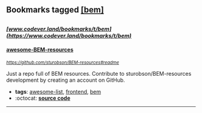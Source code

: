 ## Bookmarks tagged [[bem]](https://www.codever.land/search?q=[bem])

_<sup><sup>[www.codever.land/bookmarks/t/bem](https://www.codever.land/bookmarks/t/bem)</sup></sup>_
---
#### [awesome-BEM-resources](https://github.com/sturobson/BEM-resources#readme)
_<sup>https://github.com/sturobson/BEM-resources#readme</sup>_

Just a repo full of BEM resources. Contribute to sturobson/BEM-resources development by creating an account on GitHub.
* **tags**: [awesome-list](../tagged/awesome-list.md), [frontend](../tagged/frontend.md), [bem](../tagged/bem.md)
* :octocat: **[source code](https://github.com/sturobson/BEM-resources#readme)**
---
